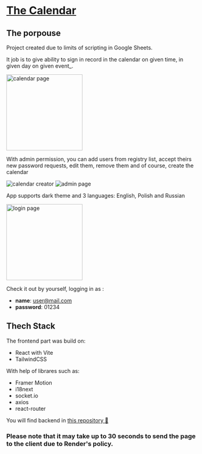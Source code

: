 # [The Calendar](https://calendar-w5y1.onrender.com)

## The porpouse
Project created due to limits of scripting in Google Sheets.

It job is to give ability to sign in record in the calendar on given time, in given day on given event_.
<p>
  <img src="https://github.com/BartoszJakubowsky/calendar_v2/assets/110412160/66dd8450-5c07-440d-83bc-a853bff68299" alt="calendar page" width=200/>
</p>

With admin permission, you can add users from registry list, accept theirs new password requests, edit them, remove them and of course, create the calendar
<p>
  <img src="https://github.com/BartoszJakubowsky/calendar_v2/assets/110412160/6b34e99b-caf8-471e-8f88-deec6749ada2" alt="calendar creator" />
  <img src="https://github.com/BartoszJakubowsky/calendar_v2/assets/110412160/5335b008-5640-4a38-b60a-168c3ca0539a" alt="admin page"/>
</p>

App supports dark theme and 3 languages: English, Polish and Russian
<p>
  <img src="https://github.com/BartoszJakubowsky/calendar_v2/assets/110412160/339e2528-27ce-4260-92b7-a7f744710b40" alt="login page" width=200/>
</p>

Check it out by yourself, logging in as :
- **name**: user@mail.com
- **password**: 01234

## Thech Stack

The frontend part was build on:
- React with Vite
- TailwindCSS

With help of librares such as: 
- Framer Motion
- i18next
- socket.io
- axios
- react-router

You will find backend in [this repository 🔗](https://github.com/BartoszJakubowsky/calendar_backend_v2)

### **Please note** that it may take up to 30 seconds to send the page to the client due to Render's policy.

